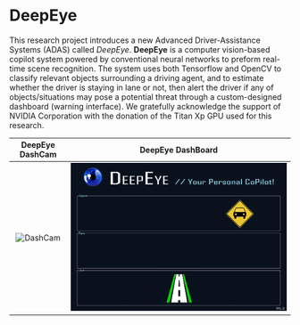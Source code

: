 # DeepEye
This research project introduces a new Advanced Driver-Assistance Systems (ADAS) called *DeepEye*. **DeepEye** is a computer vision-based copilot system powered by conventional neural networks to preform real-time scene recognition. The system uses both Tensorflow and OpenCV to classify relevant objects surrounding a driving agent, and to estimate whether the driver is staying in lane or not, then alert the driver if any of objects/situations may pose a potential threat through a custom-designed dashboard (warning interface). We gratefully acknowledge the support of NVIDIA Corporation with the donation of the Titan Xp GPU used for this research.


DeepEye DashCam | DeepEye DashBoard 
:-------------------------:|:-------------------------:
![DashCam](dashcam.gif) | ![DashBoard](dashboard.gif) 
